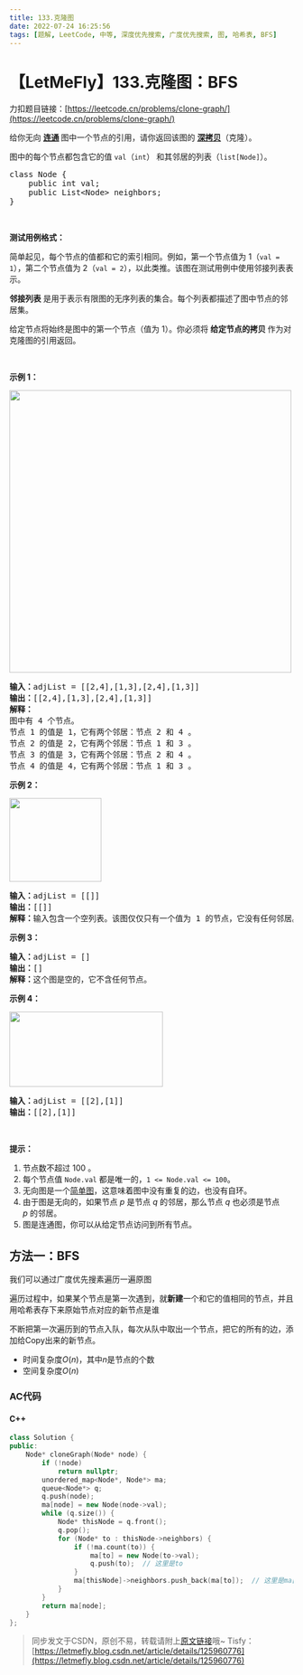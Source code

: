 ```yaml
---
title: 133.克隆图
date: 2022-07-24 16:25:56
tags: [题解, LeetCode, 中等, 深度优先搜索, 广度优先搜索, 图, 哈希表, BFS]
---
```


# 【LetMeFly】133.克隆图：BFS

力扣题目链接：[https://leetcode.cn/problems/clone-graph/](https://leetcode.cn/problems/clone-graph/)

<p>给你无向&nbsp;<strong><a href="https://baike.baidu.com/item/连通图/6460995?fr=aladdin" target="_blank">连通</a>&nbsp;</strong>图中一个节点的引用，请你返回该图的&nbsp;<a href="https://baike.baidu.com/item/深拷贝/22785317?fr=aladdin" target="_blank"><strong>深拷贝</strong></a>（克隆）。</p>

<p>图中的每个节点都包含它的值 <code>val</code>（<code>int</code>） 和其邻居的列表（<code>list[Node]</code>）。</p>

<pre>class Node {
    public int val;
    public List&lt;Node&gt; neighbors;
}</pre>

<p>&nbsp;</p>

<p><strong>测试用例格式：</strong></p>

<p>简单起见，每个节点的值都和它的索引相同。例如，第一个节点值为 1（<code>val = 1</code>），第二个节点值为 2（<code>val = 2</code>），以此类推。该图在测试用例中使用邻接列表表示。</p>

<p><strong>邻接列表</strong> 是用于表示有限图的无序列表的集合。每个列表都描述了图中节点的邻居集。</p>

<p>给定节点将始终是图中的第一个节点（值为 1）。你必须将&nbsp;<strong>给定节点的拷贝&nbsp;</strong>作为对克隆图的引用返回。</p>

<p>&nbsp;</p>

<p><strong>示例 1：</strong></p>

<!-- <p><img alt="" src="https://assets.leetcode-cn.com/aliyun-lc-upload/uploads/2020/02/01/133_clone_graph_question.png" style="height: 500px; width: 500px;"></p> -->
<p><img alt="" src="https://cors.tisfy.eu.org/https://img-blog.csdnimg.cn/08c9bf3b85054cd39c6107e13f8b0f0e.png" style="height: 500px; width: 500px;"></p>

<pre><strong>输入：</strong>adjList = [[2,4],[1,3],[2,4],[1,3]]
<strong>输出：</strong>[[2,4],[1,3],[2,4],[1,3]]
<strong>解释：
</strong>图中有 4 个节点。
节点 1 的值是 1，它有两个邻居：节点 2 和 4 。
节点 2 的值是 2，它有两个邻居：节点 1 和 3 。
节点 3 的值是 3，它有两个邻居：节点 2 和 4 。
节点 4 的值是 4，它有两个邻居：节点 1 和 3 。
</pre>

<p><strong>示例 2：</strong></p>

<!-- <p><img alt="" src="https://assets.leetcode-cn.com/aliyun-lc-upload/uploads/2020/02/01/graph.png" style="height: 148px; width: 163px;"></p> -->
<p><img alt="" src="https://cors.tisfy.eu.org/https://img-blog.csdnimg.cn/4379bcf1050345528a2f69ecadd03e4d.png" style="height: 148px; width: 163px;"></p>

<pre><strong>输入：</strong>adjList = [[]]
<strong>输出：</strong>[[]]
<strong>解释：</strong>输入包含一个空列表。该图仅仅只有一个值为 1 的节点，它没有任何邻居。
</pre>

<p><strong>示例 3：</strong></p>

<pre><strong>输入：</strong>adjList = []
<strong>输出：</strong>[]
<strong>解释：</strong>这个图是空的，它不含任何节点。
</pre>

<p><strong>示例 4：</strong></p>

<!-- <p><img alt="" src="https://assets.leetcode-cn.com/aliyun-lc-upload/uploads/2020/02/01/graph-1.png" style="height: 133px; width: 272px;"></p> -->
<p><img alt="" src="https://cors.tisfy.eu.org/https://img-blog.csdnimg.cn/f9438857aacb42ca81f1b723cd85fe56.png" style="height: 133px; width: 272px;"></p>

<pre><strong>输入：</strong>adjList = [[2],[1]]
<strong>输出：</strong>[[2],[1]]</pre>

<p>&nbsp;</p>

<p><strong>提示：</strong></p>

<ol>
	<li>节点数不超过 100 。</li>
	<li>每个节点值&nbsp;<code>Node.val</code> 都是唯一的，<code>1 &lt;= Node.val &lt;= 100</code>。</li>
	<li>无向图是一个<a href="https://baike.baidu.com/item/简单图/1680528?fr=aladdin" target="_blank">简单图</a>，这意味着图中没有重复的边，也没有自环。</li>
	<li>由于图是无向的，如果节点 <em>p</em> 是节点 <em>q</em> 的邻居，那么节点 <em>q</em> 也必须是节点 <em>p</em>&nbsp;的邻居。</li>
	<li>图是连通图，你可以从给定节点访问到所有节点。</li>
</ol>


    
## 方法一：BFS

我们可以通过广度优先搜素遍历一遍原图

遍历过程中，如果某个节点是第一次遇到，就**新建**一个和它的值相同的节点，并且用哈希表存下来原始节点对应的新节点是谁

不断把第一次遍历到的节点入队，每次从队中取出一个节点，把它的所有的边，添加给Copy出来的新节点。

+ 时间复杂度$O(n)$，其中$n$是节点的个数
+ 空间复杂度$O(n)$

### AC代码

#### C++

```cpp
class Solution {
public:
    Node* cloneGraph(Node* node) {
        if (!node)
            return nullptr;
        unordered_map<Node*, Node*> ma;
        queue<Node*> q;
        q.push(node);
        ma[node] = new Node(node->val);
        while (q.size()) {
            Node* thisNode = q.front();
            q.pop();
            for (Node* to : thisNode->neighbors) {
                if (!ma.count(to)) {
                    ma[to] = new Node(to->val);
                    q.push(to);  // 这里是to
                }
                ma[thisNode]->neighbors.push_back(ma[to]);  // 这里是ma[thisNode]
            }
        }
        return ma[node];
    }
};
```

> 同步发文于CSDN，原创不易，转载请附上[原文链接](https://blog.tisfy.eu.org/2022/07/24/LeetCode%200133.%E5%85%8B%E9%9A%86%E5%9B%BE/)哦~
> Tisfy：[https://letmefly.blog.csdn.net/article/details/125960776](https://letmefly.blog.csdn.net/article/details/125960776)
